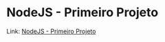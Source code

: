 # NodeJS - Primeiro Projeto

Link: [NodeJS - Primeiro Projeto](https://political-jade-0af.notion.site/NodeJS-Primeiro-Projeto-7bece6926366408fb865e7589537b187)
